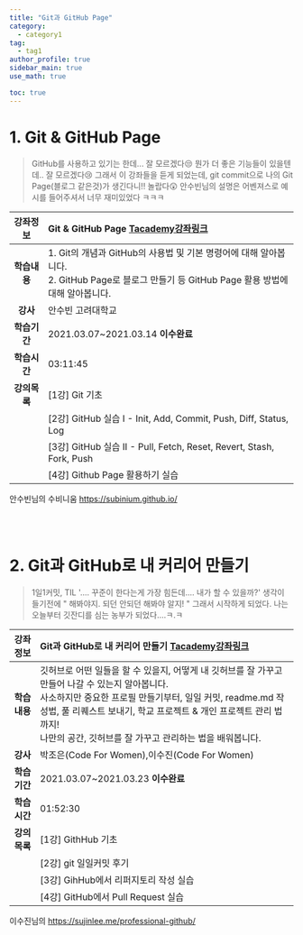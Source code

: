 ```yaml
---
title: "Git과 GitHub Page"
category:
  - category1
tag:
  - tag1
author_profile: true
sidebar_main: true
use_math: true

toc: true
---
```


# 1. Git & GitHub Page

> GitHub를 사용하고 있기는 한데... 잘 모르겠다😒
> 뭔가 더 좋은 기능들이 있을텐데.. 잘 모르겠다😢
> 그래서 이 강좌들을 듣게 되었는데,
> git commit으로 나의 Git Page(블로그 같은것)가 생긴다니!! 놀랍다😲
> 안수빈님의 설명은 어벤져스로 예시를 들어주셔서 너무 재미있었다 ㅋㅋㅋ

| **강좌정보** | Git & GitHub Page [Tacademy강좌링크](https://tacademy.skplanet.com/live/player/onlineLectureDetail.action)                                      |
| :----------: | :---------------------------------------------------------------------------------------------------------------------------------------------- |
| **학습내용** | 1. Git의 개념과 GitHub의 사용법 및 기본 명령어에 대해 알아봅니다.<br>2. GitHub Page로 블로그 만들기 등 GitHub Page 활용 방법에 대해 알아봅니다. |
|   **강사**   | 안수빈 고려대학교                                                                                                                               |
| **학습기간** | 2021.03.07~2021.03.14 **이수완료**                                                                                                              |
| **학습시간** | 03:11:45                                                                                                                                        |
| **강의목록** | [1강] Git 기초                                                                                                                                  |
|              | [2강] GitHub 실습 I - Init, Add, Commit, Push, Diff, Status, Log                                                                                |
|              | [3강] GitHub 실습 II - Pull, Fetch, Reset, Revert, Stash, Fork, Push                                                                            |
|              | [4강] Github Page 활용하기 실습                                                                                                                 |

안수빈님의 수비니움 <https://subinium.github.io/>

<br><br>

# 2. Git과 GitHub로 내 커리어 만들기

> 1일1커밋, TIL
> '.... 꾸준이 한다는게 가장 힘든데.... 내가 할 수 있을까?' 생각이 들기전에
> " 해봐야지. 되던 안되던 해봐야 알지! "
> 그래서 시작하게 되었다.
> 나는 오늘부터 깃잔디를 심는 농부가 되었다....ㅋ.ㅋ

| **강좌정보** | Git과 GitHub로 내 커리어 만들기 [Tacademy강좌링크](https://tacademy.skplanet.com/live/player/onlineLectureDetail.action?seq=130)                                                                                                                                                                   |
| :----------: | :------------------------------------------------------------------------------------------------------------------------------------------------------------------------------------------------------------------------------------------------------------------------------------------------- |
| **학습내용** | 깃허브로 어떤 일들을 할 수 있을지, 어떻게 내 깃허브를 잘 가꾸고 만들어 나갈 수 있는지 알아봅니다.<br>사소하지만 중요한 프로필 만들기부터, 일일 커밋, readme.md 작성법, 풀 리퀘스트 보내기, 학교 프로젝트 & 개인 프로젝트 관리 법까지!<br>나만의 공간, 깃허브를 잘 가꾸고 관리하는 법을 배워봅니다. |
|   **강사**   | 박조은(Code For Women),이수진(Code For Women)                                                                                                                                                                                                                                                      |
| **학습기간** | 2021.03.07~2021.03.23 **이수완료**                                                                                                                                                                                                                                                                 |
| **학습시간** | 01:52:30                                                                                                                                                                                                                                                                                           |
| **강의목록** | [1강] GithHub 기초                                                                                                                                                                                                                                                                                 |
|              | [2강] git 일일커밋 후기                                                                                                                                                                                                                                                                            |
|              | [3강] GihHub에서 리퍼지토리 작성 실습                                                                                                                                                                                                                                                              |
|              | [4강] GitHub에서 Pull Request 실습                                                                                                                                                                                                                                                                 |

이수진님의 <https://sujinlee.me/professional-github/>

